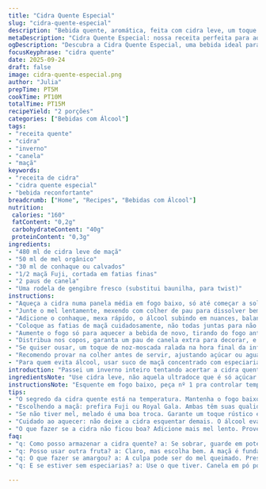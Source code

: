 ```yaml
---
title: "Cidra Quente Especial"
slug: "cidra-quente-especial"
description: "Bebida quente, aromática, feita com cidra leve, um toque de mel, calvados para dar força e uma fatia de maçã Royal Gala para frescor. Canela em pau infunde aroma, essencial para sensação reconfortante. Aquece sem ferver, preservando os sabores. Serve em copos altos, a bebida tem equilíbrio entre doce e especiarias. Substituições como melado ou açúcar demerara funcionam, calvados pode virar conhaque ou rum para versões diferentes. Atenção ao tempo: cozinhar demais pode queimar o mel, pouco tempo perde o aroma. O segredo está na temperatura, aroma e textura da maçã que deve estar macia, mas firme. Ideal para noites frias, depois de caminhada ou para receber amigos em casa com papo fiado e risada elétrica."
metaDescription: "Cidra Quente Especial: nossa receita perfeita para aquecer o coração e alegrar os encontros. Mistura de sabores que reconforta e encanta."
ogDescription: "Descubra a Cidra Quente Especial, uma bebida ideal para noites frias. Aromas e sabores que trazem aconchego e boas memórias."
focusKeyphrase: "cidra quente"
date: 2025-09-24
draft: false
image: cidra-quente-especial.png
author: "Julia"
prepTime: PT5M
cookTime: PT10M
totalTime: PT15M
recipeYield: "2 porções"
categories: ["Bebidas com Álcool"]
tags:
- "receita quente"
- "cidra"
- "inverno"
- "canela"
- "maçã"
keywords:
- "receita de cidra"
- "cidra quente especial"
- "bebida reconfortante"
breadcrumb: ["Home", "Recipes", "Bebidas com Álcool"]
nutrition: 
 calories: "160"
 fatContent: "0,2g"
 carbohydrateContent: "40g"
 proteinContent: "0,3g"
ingredients:
- "480 ml de cidra leve de maçã"
- "50 ml de mel orgânico"
- "30 ml de conhaque ou calvados"
- "1/2 maçã Fuji, cortada em fatias finas"
- "2 paus de canela"
- "Uma rodela de gengibre fresco (substitui baunilha, para twist)"
instructions:
- "Aqueça a cidra numa panela média em fogo baixo, só até começar a soltar vapor âmbar, não deixar ferver, evita amargar o mel e o álcool."
- "Junte o mel lentamente, mexendo com colher de pau para dissolver bem, sinta o aroma doce com a canela e o gengibre infundindo."
- "Adicione o conhaque, mexa rápido, o álcool subindo em nuances, balançando o cheiro da maçã fresca perto da panela."
- "Coloque as fatias de maçã cuidadosamente, não todas juntas para não amassar; deixe a mistura infusionar por mais uns 6 minutos, ou até a maçã ficar macia porém firme, soltando leve crocância ao toque com a colher."
- "Aumente o fogo só para aquecer a bebida de novo, tirando do fogo antes que ferva ou libere espuma, isso evita que evapore álcool e aromas."
- "Distribua nos copos, garanta um pau de canela extra para decorar, e fatias de maçã em pé, visual clássico que traz conforto."
- "Se quiser ousar, um toque de noz-moscada ralada na hora final da infusão deixa o caldo mais complexo."
- "Recomendo provar na colher antes de servir, ajustando açúcar ou aguardente, pois a sensação muda com o calor, e melado vira o segredo da doçura mais rústica."
- "Para quem evita álcool, usar suco de maçã concentrado com especiarias e omitindo conhaque garante o espírito da receita."
introduction: "Passei um inverno inteiro tentando acertar a cidra quente perfeita. Não é só misturar e esquentar. O segredo está nos detalhes: a temperatura, a escolha do mel, o tipo da maçã e um toque a mais – no meu caso, gengibre fresco; arrisco que harmoniza com a doçura da fruta e o calor da canela. Para mim, a cidra não precisa ferver, porque ferver é matar o conjunto. Tem que sentir o vapor puxando a mistura pra cima, seduzindo pelo cheiro. Chamado de 'cidre chaud' lá, aqui ganha sotaque brazuca e jeito acolhedor. E no frio dessa terra, um gole disso e você já esquece da gripe e do drama. Experimente com rum escuro; dá um twist inesperado que vira papo em qualquer roda. Mas, tenha paciência. É na textura da maçã e nos aromas que você vai sacar o ponto certo. Se apressar, estraga o rolê."
ingredientsNote: "Use cidra leve, não aquela ultradoce que é só açúcar líquido. Prefiro mel orgânico ou melado para um toque rústico, dá mais corpo e sabor. Se faltar conhaque ou calvados, rum escuro quebra o galho, fica mais tropical. A maçã Fuji absorve melhor o sabor e não vira purê rápido, Royal Gala é bom pra quem gosta de fruta mais doce e firme. Canela em pau é melhor que pó pra infusão - libera aroma suave, nada agressivo; o pau também decora. Gengibre fresco muda o jogo, trazendo frescor e acidez – substitua por baunilha em fava só se estiver sem imaginação. Sempre preste atenção na textura da maçã; nem mole demais, nem dura demais. Limpeza da panela ajuda a evitar amargor provocado por resíduos de álcool queimado."
instructionsNote: "Esquente em fogo baixo, peça nº 1 pra controlar temperatura. Nunca deixe ferver, a chama forte é inimiga do mel e do álcool. Use colher de pau para mexer, ajuda a não raspar o fundo e evitar gosto queimado. Coloque mel lento para dissolver bem, jardim de aromas florescendo pela cozinha. Depois de juntar os ingredientes, abaixe a temperatura pra manter delicadeza e deixe infundir. A maçã é termômetro: vai amolecendo, sinal que está na hora, mas não pode virar compota. Gengibre na infusão eleva a complexidade do sabor, então controle minutos para não ficar picante demais. Servir quente, de preferência em copos que aguém que dão tranquilidade ao toque. Se sobrar, aqueça devagar na hora de beber de novo sem deixar evaporar álcool. Cuidado com o mel - já queima rápido e amargor sempre aparecem quando não se presta atenção."
tips:
- "O segredo da cidra quente está na temperatura. Mantenha o fogo baixo. Não deixe ferver. Isso amarga sabores. Comece a sentir o cheiro no ar. O líquido deve soltar vapor, mas não borbulhar. Use colher de pau para misturar. Assim, evita arranhar o fundo da panela e garantir a qualidade dos sabores. A maçã vai se soltando, leve crocância."
- "Escolhendo a maçã: prefira Fuji ou Royal Gala. Ambas têm suas qualidades. Fuji é firme, absorve bem os sabores. Royal Gala é doce e vai deixar tudo mais gostoso. Cuidado para não cozinhar demais. Querer compota não é a ideia. A textura é fundamental, deve estar macia mas com um pouquinho de resistência."
- "Se não tiver mel, melado é uma boa troca. Garante um toque rústico e diferente. Se faltar conhaque ou calvados, use rum escuro. Fica tropical e diferente, perfeito para inovar. Mas cuidado, o sabor muda. A dosagem deve ser proporcional. E se não gosta de álcool, apenas suco de maçã concentrado. Misture especiarias, ainda assim tem o espírito da receita."
- "Cuidado ao aquecer: não deixe a cidra esquentar demais. O álcool evapora e os aromas se perdem. É uma dança delicada entre calor e sabor. Preste atenção nos sinais. A maçã soltando o cheiro, vai sendo o termômetro. Não force a barra, mecha devagar. Uma pitada de noz-moscada na hora certa deixa tudo mais complexo, mas fique atento ao tempo."
- "O que fazer se a cidra não ficou boa? Adicione mais mel lento. Prove na colher antes de servir. O calor muda a percepção do sabor. Se achou muito doce, finalize com especiarias. Mais gengibre se preferir um toque picante. Lembre-se, o equilíbrio é tudo. E, claro, sempre mantenha os utensílios limpos. Resíduos queimados podem comprometer o sabor."
faq:
- "q: Como posso armazenar a cidra quente? a: Se sobrar, guarde em pote hermético. Frio, não deixe aquecer de novo muito rápido. Aqueça pouco a pouco pra não perder sabor."
- "q: Posso usar outra fruta? a: Claro, mas escolha bem. A maçã é fundamental. Outras frutas podem não segurar a temperatura. E mudam o sabor, então teste."
- "q: O que fazer se amargou? a: A culpa pode ser do mel queimado. Preste atenção na temperatura. Da próxima, mantenha fogo ainda mais baixo."
- "q: E se estiver sem especiarias? a: Use o que tiver. Canela em pó pode ser a opção. Mas não é a mesma coisa. Tente sempre ter canela em pau."

---
```

